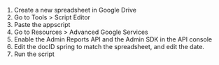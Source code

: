 1) Create a new spreadsheet in Google Drive
2) Go to Tools > Script Editor 
3) Paste the appscript
4) Go to Resources > Advanced Google Services
5) Enable the Admin Reports API and the Admin SDK in the API console
6) Edit the docID spring to match the spreadsheet, and edit the date.
7) Run the script
